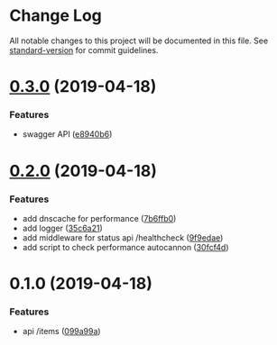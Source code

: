 # Change Log

All notable changes to this project will be documented in this file. See [standard-version](https://github.com/conventional-changelog/standard-version) for commit guidelines.

<a name="0.3.0"></a>
# [0.3.0](https://github.com/mtorre4580/back-meli/compare/v0.2.0...v0.3.0) (2019-04-18)


### Features

* swagger API ([e8940b6](https://github.com/mtorre4580/back-meli/commit/e8940b6))



<a name="0.2.0"></a>
# [0.2.0](https://github.com/mtorre4580/back-meli/compare/v0.1.0...v0.2.0) (2019-04-18)


### Features

* add dnscache for performance ([7b6ffb0](https://github.com/mtorre4580/back-meli/commit/7b6ffb0))
* add logger ([35c6a21](https://github.com/mtorre4580/back-meli/commit/35c6a21))
* add middleware for status api /healthcheck ([9f9edae](https://github.com/mtorre4580/back-meli/commit/9f9edae))
* add script to check performance autocannon ([30fcf4d](https://github.com/mtorre4580/back-meli/commit/30fcf4d))



<a name="0.1.0"></a>
# 0.1.0 (2019-04-18)


### Features

* api /items ([099a99a](https://github.com/mtorre4580/back-meli/commit/099a99a))
